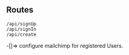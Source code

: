 ## Routes

```
/api/signUp
/api/signIn
/api/create
```

-[]=> configure mailchimp for registered Users.